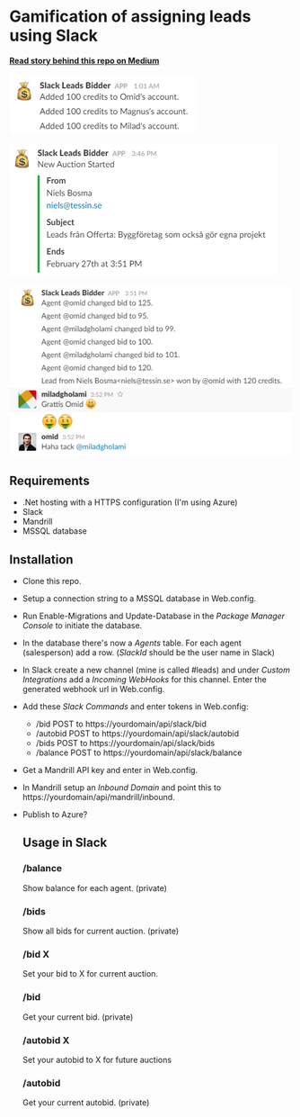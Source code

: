 # Gamification of assigning leads using Slack

**[Read story behind this repo on Medium](https://medium.com/@nielsbosma/gamification-of-assigning-leads-using-slack-ffe87b3e5893)**

![](./docs/image1.png)

![](./docs/image2.png)

![](./docs/image3.png)

## Requirements

* .Net hosting with a HTTPS configuration (I'm using Azure)
* Slack
* Mandrill
* MSSQL database

## Installation 

* Clone this repo. 

* Setup a connection string to a MSSQL database in Web.config. 

* Run Enable-Migrations and Update-Database in the *Package Manager Console* to initiate the database. 

* In the database there's now a *Agents* table. For each agent (salesperson) add a row. (*SlackId* should be the user name in Slack)

* In Slack create a new channel (mine is called #leads) and under *Custom Integrations* add a *Incoming WebHooks* for this channel. Enter the generated webhook url in Web.config. 

* Add these *Slack Commands* and enter tokens in Web.config:
   * /bid POST to https://yourdomain/api/slack/bid
   * /autobid POST to https://yourdomain/api/slack/autobid
   * /bids POST to https://yourdomain/api/slack/bids
   * /balance POST to https://yourdomain/api/slack/balance

* Get a Mandrill API key and enter in Web.config. 

* In Mandrill setup an *Inbound Domain* and point this to https://yourdomain/api/mandrill/inbound.

* Publish to Azure?
   
  ## Usage in Slack
  
   ### /balance  
   Show balance for each agent. (private)
   
   ### /bids 
   Show all bids for current auction. (private)
   
   ### /bid X
   Set your bid to X for current auction. 
   
   ### /bid
   Get your current bid. (private)
   
   ### /autobid X
   Set your autobid to X for future auctions
   
   ### /autobid
   Get your current autobid. (private)
